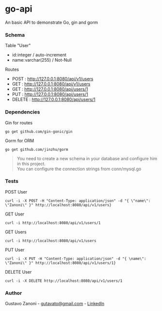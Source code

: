 ﻿# go-api

An basic API to demonstrate Go, gin and gorm

### Schema

Table "User"
* id: integer / auto-increment
* name: varchar(255) / Not-Null

Routes
* POST : http://127.0.0.1:8080/api/v1/users
* GET : http://127.0.0.1:8080/api/v1/users
* GET : http://127.0.0.1:8080/api/users/1
* PUT : http://127.0.0.1:8080/api/users/1
* DELETE : http://127.0.0.1:8080/api/users/1

### Dependencies 

Gin for routes
```
go get github.com/gin-gonic/gin
```
Gorm for ORM
```
go get github.com/jinzhu/gorm
```
> You need to create a new schema in your database and configure him in this project.<br>
> You can configure the connection strings from conn/mysql.go

### Tests

POST User
```
curl -i -X POST -H "Content-Type: application/json" -d "{ \"name\": \"Zanoni\" }" http://localhost:8080/api/v1/users}
```

GET User
```
curl -i http://localhost:8080/api/v1/users/1
```

GET Users
```
curl -i http://localhost:8080/api/v1/users
```

PUT User
```
curl -i -X PUT -H "Content-Type: application/json" -d "{ \name\": \"Zanoni\" }" http://localhost:8080/api/v1/users/1}
```

DELETE User
```
curl -i -X DELETE http://localhost:8080/api/v1/users/1
```
### Author
Gustavo Zanoni - gutavato@gmail.com -
[LinkedIn](https://br.linkedin.com/in/gustavo-zanoni-6371a791 "LinkedIn Link")
